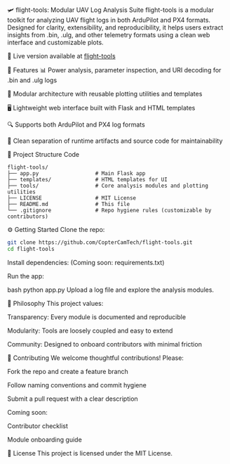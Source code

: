 🛩️ flight-tools: Modular UAV Log Analysis Suite
flight-tools is a modular toolkit for analyzing UAV flight logs in both ArduPilot and PX4 formats. Designed for clarity, extensibility, and reproducibility, it helps users extract insights from .bin, .ulg, and other telemetry formats using a clean web interface and customizable plots.

🛫 Live version available at [flight-tools](https://coptercam.tech/flight-tools)

🚀 Features
📊 Power analysis, parameter inspection, and URI decoding for .bin and .ulg logs

🧩 Modular architecture with reusable plotting utilities and templates

🖥️ Lightweight web interface built with Flask and HTML templates

🔍 Supports both ArduPilot and PX4 log formats

🧼 Clean separation of runtime artifacts and source code for maintainability

📁 Project Structure
Code

```text
flight-tools/
├── app.py                  # Main Flask app
├── templates/              # HTML templates for UI
├── tools/                  # Core analysis modules and plotting utilities
├── LICENSE                 # MIT License
├── README.md               # This file
└── .gitignore              # Repo hygiene rules (customizable by contributors)
```

⚙️ Getting Started
Clone the repo:

```bash
git clone https://github.com/CopterCamTech/flight-tools.git
cd flight-tools
```
Install dependencies: (Coming soon: requirements.txt)

Run the app:

bash
python app.py
Upload a log file and explore the analysis modules.

🧠 Philosophy
This project values:

Transparency: Every module is documented and reproducible

Modularity: Tools are loosely coupled and easy to extend

Community: Designed to onboard contributors with minimal friction

🤝 Contributing
We welcome thoughtful contributions! Please:

Fork the repo and create a feature branch

Follow naming conventions and commit hygiene

Submit a pull request with a clear description

Coming soon:

Contributor checklist

Module onboarding guide

📜 License
This project is licensed under the MIT License.
